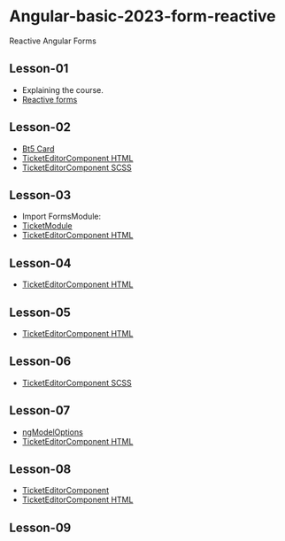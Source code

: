 # Angular-basic-2023-form-reactive
Reactive Angular Forms

## Lesson-01
- Explaining the course.
- [Reactive forms](https://angular.io/guide/reactive-forms)

## Lesson-02
- [Bt5 Card](https://getbootstrap.com/docs/5.3/components/card/#titles-text-and-links)
- [TicketEditorComponent HTML](src/app/ticket/ticket-editor/ticket-editor.component.html)
- [TicketEditorComponent SCSS](src/app/ticket/ticket-editor/ticket-editor.component.scss)

## Lesson-03
- Import FormsModule:
- [TicketModule](src/app/ticket/ticket.module.ts)
- [TicketEditorComponent HTML](src/app/ticket/ticket-editor/ticket-editor.component.html)

## Lesson-04
- [TicketEditorComponent HTML](src/app/ticket/ticket-editor/ticket-editor.component.html)

## Lesson-05
- [TicketEditorComponent HTML](src/app/ticket/ticket-editor/ticket-editor.component.html)

## Lesson-06
- [TicketEditorComponent SCSS](src\app\ticket\ticket-editor\ticket-editor.component.scss)

## Lesson-07
- [ngModelOptions](https://angular.io/api/forms/NgModel#properties)
- [TicketEditorComponent HTML](src/app/ticket/ticket-editor/ticket-editor.component.html)

## Lesson-08
- [TicketEditorComponent](src/app/ticket/ticket-editor/ticket-editor.component.ts)
- [TicketEditorComponent HTML](src/app/ticket/ticket-editor/ticket-editor.component.html)

## Lesson-09
